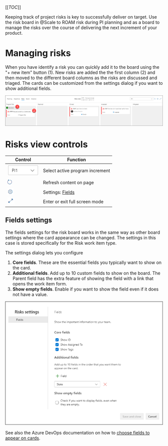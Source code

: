 [[_TOC_]]

Keeping track of project risks is key to successfully deliver on target. Use the risk board in @Scale to ROAM risk during PI planning and as a board to manage the risks over the course of delivering the next increment of your product.

# Managing risks

When you have identify a risk you can quickly add it to the board using the "+ new item" button (1). New risks are added the the first column (2) and then moved to the different board columns as the risks are discussed and triaged. The cards can be customized from the settings dialog if you want to show additional fields.

![image.png](/docs/.attachments/image-c0799de8-4977-4ce1-95f2-9f0a0734b51f.png)

# Risks view controls

| **Control** | **Function** |
|---|---|
| ![image.png](/docs/.attachments/image-4e95335d-c334-4344-a917-3250b39f98fb.png) | Select active program increment |
| ![image.png](/docs/.attachments/image-58e02360-f706-4d54-b513-c95394e04ee9.png) | Refresh content on page |
| ![image.png](/docs/.attachments/image-4d4aeaa2-efb7-4e21-9cfc-854e997d03ce.png) | Settings: [Fields]() |
| ![image.png](/docs/.attachments/image-9e9e362c-248f-49d9-a2b2-03962629a97c.png) | Enter or exit full screen mode |

## Fields settings

The fields settings for the risk board works in the same way as other board settings where the card appearance can be changed. The settings in this case is stored specifically for the Risk work item type.

The settings dialog lets you configure

1. **Core fields**. These are the essential fields you typically want to show on the card.
2. **Additional fields**. Add up to 10 custom fields to show on the board. The Parent field has the extra feature of showing the field with a link that opens the work item form.
3. **Show empty fields**. Enable if you want to show the field even if it does not have a value.

![image.png](/docs/.attachments/image-9b8654aa-644c-43a3-92f8-ebc44142bae5.png)

See also the Azure DevOps documentation on how to [choose fields to appear on cards](https://docs.microsoft.com/en-us/azure/devops/boards/boards/customize-cards?view=azure-devops#choose-fields-to-appear-on-cards).
